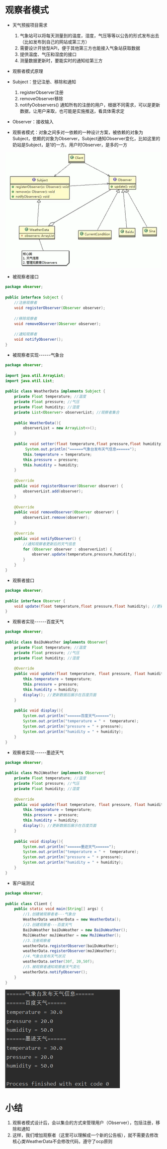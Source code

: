 # 观察者模式

- 天气预报项目需求
  1. 气象站可以将每天测量到的温度，湿度，气压等等以公告的形式发布出去（比如发布到自己的网站或第三方）
  2. 需要设计开放型API，便于其他第三方也能接入气象站获取数据
  3. 提供温度、气压和湿度的接口
  4. 测量数据更新时，要能实时的通知给第三方



- 观察者模式原理
- Subject：登记注册、移除和通知
  1. registerObserver注册
  2. removeObserver移除
  3. notifyOobservers() 通知所有的注册的用户，根据不同需求，可以是更新数据，让用户来取，也可能是实施推送，看具体需求定
- Observer：接收输入
- 观察者模式：对象之间多对一依赖的一种设计方案，被依赖的对象为Subject，依赖的对象为Observer，Subject通知Observer变化，比如这里的奶站是Subject，是1的一方。用户时Observer，是多的一方

![image-20200731143900389](图片.assets/image-20200731143900389.png)

- 被观察者接口

```java
package observer;

public interface Subject {
    //注册观察者
    void registerObserver(Observer observer);

    //移除观察者
    void removeObserver(Observer observer);

    //通知观察者
    void notifyObserver();
}
```

- 被观察者实现------气象台

```java
package observer;

import java.util.ArrayList;
import java.util.List;

public class WeatherData implements Subject {
    private Float temperature; //温度
    private Float pressure; //气压
    private Float humidity; //湿度
    private List<Observer> observerList; //观察者集合

    public WeatherData(){
        observerList = new ArrayList<>();
    }

    public void setter(float temperature,float pressure,float humidity){
         System.out.println("======气象台发布天气信息======");
        this.temperature = temperature;
        this.pressure = pressure;
        this.humidity = humidity;
    }

    @Override
    public void registerObserver(Observer observer) {
        observerList.add(observer);
    }

    @Override
    public void removeObserver(Observer observer) {
        observerList.remove(observer);
    }

    @Override
    public void notifyObserver() {
        //通知观察者更新后的天气信息
        for (Observer observer : observerList) {
            observer.update(temperature,pressure,humidity);
        }
    }
}
```

- 观察者接口

```java
package observer;

public interface Observer {
    void update(float temperature,float pressure,float humidity); //更新天气情况
}
```

- 观察者实现------百度天气

```java
package observer;

public class BaiDuWeather implements Observer{
    private Float temperature; //温度
    private Float pressure; //气压
    private Float humidity; //湿度

    @Override
    public void update(float temperature, float pressure, float humidity) {
        this.temperature = temperature;
        this.pressure = pressure;
        this.humidity = humidity;
        display(); //更新数据后展示在百度页面
    }

    public void display(){
        System.out.println("======百度天气======");
        System.out.println("temperature = " +  temperature);
        System.out.println("pressure = " + pressure);
        System.out.println("humidity = " + humidity);
    }
}
```

- 观察者实现------墨迹天气

```java
package observer;

public class MoJiWeather implements Observer{
    private Float temperature; //温度
    private Float pressure; //气压
    private Float humidity; //湿度

    @Override
    public void update(float temperature, float pressure, float humidity) {
        this.temperature = temperature;
        this.pressure = pressure;
        this.humidity = humidity;
        display(); //更新数据后展示在百度页面
    }

    public void display(){
        System.out.println("======墨迹天气======");
        System.out.println("temperature = " +  temperature);
        System.out.println("pressure = " + pressure);
        System.out.println("humidity = " + humidity);
    }
}
```

- 客户端测试

```java
package observer;

public class Client {
    public static void main(String[] args) {
        //1.创建被观察者者---气象台
        WeatherData weatherData = new WeatherData();
        //2.创建观察者---百度天气
        BaiDuWeather baiDuWeather = new BaiDuWeather();
        MoJiWeather moJiWeather = new MoJiWeather();
        //3.注册观察者
        weatherData.registerObserver(baiDuWeather);
        weatherData.registerObserver(moJiWeather);
        //4.气象台发布天气状况
        weatherData.setter(30f, 20,50f);
        //5.被观察者通知观察者天气变化
        weatherData.notifyObserver();
    }
}
```

![image-20200731162407309](图片.assets/image-20200731162407309.png)

# 小结

1. 观察者模式设计后，会以集合的方式来管理用户（Observer），包括注册，移除和通知
2. 这样，我们增加观察者（这里可以理解成一个新的公告板），就不需要去修改核心类WeatherData不会修改代码，遵守了ocp原则